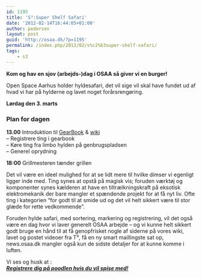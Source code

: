 ```yaml
---
id: 1195
title: 'S³:Super Shelf Safari'
date: '2012-02-14T16:44:05+01:00'
author: pedersen
layout: post
guid: 'http://osaa.dk/?p=1195'
permalink: /index.php/2012/02/s%c2%b3super-shelf-safari/
tags:
    - s3
---
```


**Kom og hav en sjov (arbejds-)dag i OSAA så giver vi en burger!**

Open Space Aarhus holder hyldesafari, det vil sige vil skal have fundet ud af hvad vi har på hylderne og lavet noget forårsrengøring.

**Lørdag den 3. marts**

### Plan for dagen

**13.00** Introduktion til [GearBook](http://gb.osaa.dk) &amp; [wiki](http://wiki.osaa.dk)  
– Registrere ting i gearbook  
– Køre ting fra limbo hylden på genbrugspladsen  
– Generel oprydning

**18:00** Grillmesteren tænder grillen

Det vil være en ideel mulighed for at se lidt mere til hvilke dimser vi egenligt ligger inde med. Ting synes at opstå på magisk vis; foruden værktøj og komponenter synes kælderen at have en tiltrælkningskraft på eksotisk elektromekanik der bare mangler et spændende projekt for at få nyt liv. Ofte ting i kategorien “for godt til at smide ud og det vil helt sikkert være til stor glæde for rette vedkommende”.

Foruden hylde safari, med sortering, markering og registrering, vil det også være en dag hvor vi laver generelt OSAA arbejde – og vi kunne helt sikkert godt bruge en hånd til at få genopfrisket nogle af siderne på vores wiki, lavet og postet videoer fra T³, få en ny smart maillingste sat op, news.osaa.dk mangler også kun de sidste detaljer for at kunne komme i luften.

Vi ses og husk at :[  
***Registrere dig på poodlen hvis du vil spise med!***](http://poodle.osaa.dk/index.php?id=0c3e4f96f659c073d2eb47d18e813bdb7722499f)